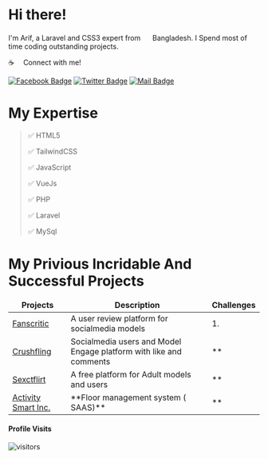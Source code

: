 
# Hi there!

I'm Arif, a Laravel and CSS3 expert from <img src="https://s3.sextflirt.com/flag/BD.svg" width="16"/> Bangladesh. I Spend most of time coding outstanding projects.

:coffee: &emsp;Connect with me!

[![Facebook Badge](https://img.shields.io/badge/Facebook-1877F2?style=for-the-badge&logo=facebook&logoColor=white)](https://www.facebook.com/arif3196) [![Twitter Badge](https://img.shields.io/badge/Twitter-1DA1F2?style=for-the-badge&logo=twitter&logoColor=white)](https://twitter.com/arippu96) [![Mail Badge](https://img.shields.io/badge/Gmail-D14836?style=for-the-badge&logo=gmail&logoColor=white)](mailto:ahak.bsl@gmail.com)

# My Expertise
> ✅ HTML5
> 
> ✅ TailwindCSS
> 
> ✅ JavaScript
> 
> ✅ VueJs
> 
> ✅ PHP
> 
> ✅ Laravel
> 
> ✅ MySql


# My Privious Incridable And Successful Projects

<table>
  <thead align="center">
    <tr border: none;>
      <td><b>Projects</b></td>
      <td><b>Description</b></td>
      <td><b>Challenges</b></td>
    </tr>
  </thead>
  <tbody>
    <tr>
      <td><a href="https://fanscritic.com/" target="_blank">Fanscritic</a></td>
      <td>A user review platform for socialmedia models</td>
      <td>1. </td>
    </tr>
    <tr>
      <td><a href="https://crushfling.com/" target="_blank">Crushfling</a></td>
      <td>Socialmedia users and Model Engage platform with like and comments</td>
      <td>**</td>
    </tr>
    <tr>
      <td><a href="https://sextflirt.com" target="_blank">Sexctflirt</a></td>
      <td>A free platform for Adult models and users</td>
      <td>**</td>
    </tr>
    <tr>
      <td><a href="[https://sextflirt.com](https://activitysmart.com/)" target="_blank">Activity Smart Inc.</a></td>
      <td>
        **Floor management system ( SAAS)**
      </td>
      <td>**</td>
    </tr>
  </tbody>
</table>


#### Profile Visits 

![visitors](https://visitor-badge.glitch.me/badge?page_id=arifbsl.arifbsl)
